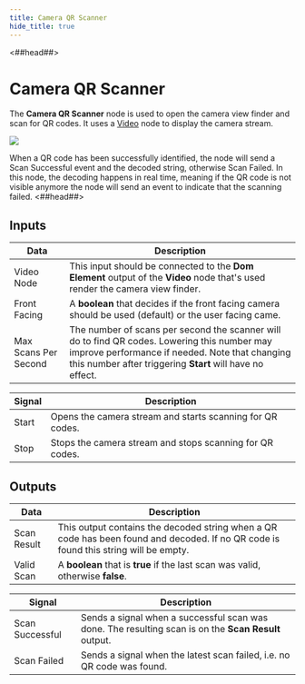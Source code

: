 ```yaml
---
title: Camera QR Scanner
hide_title: true
---
```


<##head##>

# Camera QR Scanner

The **Camera QR Scanner** node is used to open the camera view finder and scan for QR codes. It uses a [Video](/nodes/basic-elements/video) node to display the camera stream.

<div className="ndl-image-with-background l">

![](/library/modules/qr-scanner/nodes/camera-qr-scanner/camera-qr-scanner.png)

</div>
When a QR code has been successfully identified, the node will send a <span className="ndl-signal">Scan Successful</span> event and the decoded string, otherwise <span className="ndl-signal">Scan Failed</span>.
In this node, the decoding happens in real time, meaning if the QR code is not visible anymore the node will send an event to indicate that the scanning failed.
<##head##>

## Inputs

| Data                                                   | Description                                                                                                                                                                                                 |
| ------------------------------------------------------ | ----------------------------------------------------------------------------------------------------------------------------------------------------------------------------------------------------------- |
| <span className="ndl-data">Video Node</span>           | This input should be connected to the **Dom Element** output of the **Video** node that's used render the camera view finder.                                                                               |
| <span className="ndl-data">Front Facing</span>         | A **boolean** that decides if the front facing camera should be used (default) or the user facing came.                                                                                                     |
| <span className="ndl-data">Max Scans Per Second</span> | The number of scans per second the scanner will do to find QR codes. Lowering this number may improve performance if needed. Note that changing this number after triggering **Start** will have no effect. |

| Signal                                    | Description                                               |
| ----------------------------------------- | --------------------------------------------------------- |
| <span className="ndl-signal">Start</span> | Opens the camera stream and starts scanning for QR codes. |
| <span className="ndl-signal">Stop</span>  | Stops the camera stream and stops scanning for QR codes.  |

## Outputs

| Data                                          | Description                                                                                                                          |
| --------------------------------------------- | ------------------------------------------------------------------------------------------------------------------------------------ |
| <span className="ndl-data">Scan Result</span> | This output contains the decoded string when a QR code has been found and decoded. If no QR code is found this string will be empty. |
| <span className="ndl-data">Valid Scan</span>  | A **boolean** that is **true** if the last scan was valid, otherwise **false**.                                                      |

| Signal                                              | Description                                                                                          |
| --------------------------------------------------- | ---------------------------------------------------------------------------------------------------- |
| <span className="ndl-signal">Scan Successful</span> | Sends a signal when a successful scan was done. The resulting scan is on the **Scan Result** output. |
| <span className="ndl-signal">Scan Failed</span>     | Sends a signal when the latest scan failed, i.e. no QR code was found.                               |
